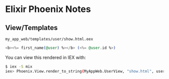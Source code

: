 # Elixir Phoenix Notes

## View/Templates

`my_app_web/templates/user/show.html.eex`

```elixir
<b><%= first_name(@user) %></b> (<%= @user.id %>)
```

You can view this rendered in IEX with:

```bash
$ iex -S mix
iex> Phoenix.View.render_to_string(MyAppWeb.UserView, "show.html", user: MyApp.Accounts.get_user("1"))
```

